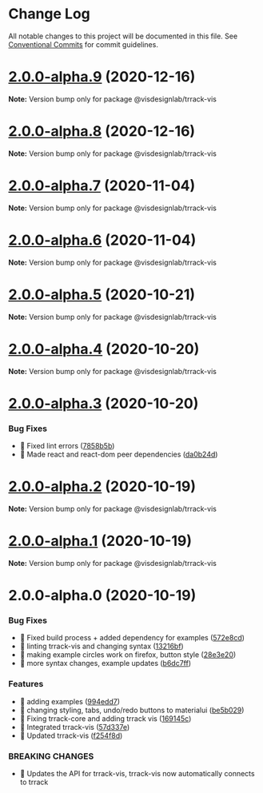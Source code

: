 # Change Log

All notable changes to this project will be documented in this file.
See [Conventional Commits](https://conventionalcommits.org) for commit guidelines.

# [2.0.0-alpha.9](https://github.com/visdesignlab/trrack-vis/compare/@visdesignlab/trrack-vis@2.0.0-alpha.8...@visdesignlab/trrack-vis@2.0.0-alpha.9) (2020-12-16)

**Note:** Version bump only for package @visdesignlab/trrack-vis





# [2.0.0-alpha.8](https://github.com/visdesignlab/trrack-vis/compare/@visdesignlab/trrack-vis@2.0.0-alpha.7...@visdesignlab/trrack-vis@2.0.0-alpha.8) (2020-12-16)

**Note:** Version bump only for package @visdesignlab/trrack-vis





# [2.0.0-alpha.7](https://github.com/visdesignlab/trrack-vis/compare/@visdesignlab/trrack-vis@2.0.0-alpha.6...@visdesignlab/trrack-vis@2.0.0-alpha.7) (2020-11-04)

**Note:** Version bump only for package @visdesignlab/trrack-vis





# [2.0.0-alpha.6](https://github.com/visdesignlab/trrack-vis/compare/@visdesignlab/trrack-vis@2.0.0-alpha.5...@visdesignlab/trrack-vis@2.0.0-alpha.6) (2020-11-04)

**Note:** Version bump only for package @visdesignlab/trrack-vis





# [2.0.0-alpha.5](https://github.com/visdesignlab/trrack-vis/compare/@visdesignlab/trrack-vis@2.0.0-alpha.4...@visdesignlab/trrack-vis@2.0.0-alpha.5) (2020-10-21)

**Note:** Version bump only for package @visdesignlab/trrack-vis





# [2.0.0-alpha.4](https://github.com/visdesignlab/trrack-vis/compare/@visdesignlab/trrack-vis@2.0.0-alpha.3...@visdesignlab/trrack-vis@2.0.0-alpha.4) (2020-10-20)

**Note:** Version bump only for package @visdesignlab/trrack-vis





# [2.0.0-alpha.3](https://github.com/visdesignlab/trrack-vis/compare/@visdesignlab/trrack-vis@2.0.0-alpha.2...@visdesignlab/trrack-vis@2.0.0-alpha.3) (2020-10-20)


### Bug Fixes

* 🐛 Fixed lint errors ([7858b5b](https://github.com/visdesignlab/trrack-vis/commit/7858b5b9ec9754391ff68741056cf6992fe37e07))
* 🐛 Made react and react-dom peer dependencies ([da0b24d](https://github.com/visdesignlab/trrack-vis/commit/da0b24d3d953a8f31ae4ac97644409c5b00129ca))





# [2.0.0-alpha.2](https://github.com/visdesignlab/trrack-vis/compare/@visdesignlab/trrack-vis@2.0.0-alpha.1...@visdesignlab/trrack-vis@2.0.0-alpha.2) (2020-10-19)

**Note:** Version bump only for package @visdesignlab/trrack-vis





# [2.0.0-alpha.1](https://github.com/visdesignlab/trrack-vis/compare/@visdesignlab/trrack-vis@2.0.0-alpha.0...@visdesignlab/trrack-vis@2.0.0-alpha.1) (2020-10-19)

**Note:** Version bump only for package @visdesignlab/trrack-vis





# 2.0.0-alpha.0 (2020-10-19)


### Bug Fixes

* 🐛 Fixed build process + added dependency for examples ([572e8cd](https://github.com/visdesignlab/trrack-vis/commit/572e8cd8675003030ac942036201868383569835))
* 🐛 linting trrack-vis and changing syntax ([13216bf](https://github.com/visdesignlab/trrack-vis/commit/13216bf8e707ecb74431510efa940d895f292f66))
* 🐛 making example circles work on firefox, button style ([28e3e20](https://github.com/visdesignlab/trrack-vis/commit/28e3e20063e40a3fc45ea1bbbeffab41f72ea4e3))
* 🐛 more syntax changes, example updates ([b6dc7ff](https://github.com/visdesignlab/trrack-vis/commit/b6dc7ff5d7d7f8fcc669d46837e4c37210d7e32a))


### Features

* 🎸 adding examples ([994edd7](https://github.com/visdesignlab/trrack-vis/commit/994edd76ec1be5d7aef9b3d17e097868817a702f))
* 🎸 changing styling, tabs, undo/redo buttons to materialui ([be5b029](https://github.com/visdesignlab/trrack-vis/commit/be5b0293e7b68708fe1cfc94f9b356a9ee064291))
* 🎸 Fixing trrack-core and adding trrack vis ([169145c](https://github.com/visdesignlab/trrack-vis/commit/169145cb4f7d3a880c61d5f073115d7d898a62a8))
* 🎸 Integrated trrack-vis ([57d337e](https://github.com/visdesignlab/trrack-vis/commit/57d337e60eb9b7d4059e23bf9e827c8e872c6a04))
* 🎸 Updated trrack-vis ([f254f8d](https://github.com/visdesignlab/trrack-vis/commit/f254f8d996095b9e0dc2c1e6c26a59d185d30aee))


### BREAKING CHANGES

* 🧨 Updates the API for trrack-vis, trrack-vis now automatically connects to
trrack

